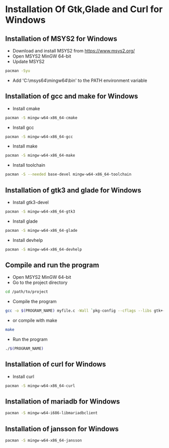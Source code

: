 # Installation Of Gtk,Glade and Curl for Windows 

## Installation of MSYS2 for Windows
- Download and install MSYS2 from https://www.msys2.org/
- Open MSYS2 MinGW 64-bit
- Update MSYS2
```bash
pacman -Syu
```
- Add 'C:\msys64\mingw64\bin' to the PATH environment variable

## Installation of gcc and make for Windows
- Install cmake
```bash
pacman -S mingw-w64-x86_64-cmake
```
- Install gcc
```bash
pacman -S mingw-w64-x86_64-gcc
```
- Install make
```bash
pacman -S mingw-w64-x86_64-make
```
- Install toolchain
```bash
pacman -S --needed base-devel mingw-w64-x86_64-toolchain
```

## Installation of gtk3 and glade for Windows
- Install gtk3-devel
```bash
pacman -S mingw-w64-x86_64-gtk3
```
- Install glade
```bash
pacman -S mingw-w64-x86_64-glade
```
- Install devhelp
```bash
pacman -S mingw-w64-x86_64-devhelp
```

## Compile and run the program
- Open MSYS2 MinGW 64-bit
- Go to the project directory
```bash
cd /path/to/project
```
- Compile the program
```bash
gcc -o $(PROGRAM_NAME) myfile.c -Wall `pkg-config --cflags --libs gtk+-3.0`
```
- or compile with make
```bash
make
```
- Run the program
```bash
./$(PROGRAM_NAME)
```

## Installation of curl for Windows
- Install curl
```bash
pacman -S mingw-w64-x86_64-curl
```

## Installation of mariadb for Windows
```bash
pacman -S mingw-w64-i686-libmariadbclient
```

## Installation of jansson for Windows
```bash
pacman -S mingw-w64-x86_64-jansson
```